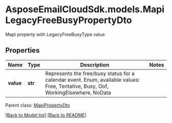 # AsposeEmailCloudSdk.models.MapiLegacyFreeBusyPropertyDto

Mapi property with LegacyFreeBusyType value             

## Properties
Name | Type | Description | Notes
------------ | ------------- | ------------- | -------------
**value** |**str** |Represents the free/busy status for a calendar event. Enum, available values: Free, Tentative, Busy, Oof, WorkingElsewhere, NoData |

Parent class: [MapiPropertyDto](MapiPropertyDto.md)



[[Back to Model list]](Models.md) [[Back to README]](README.md)

